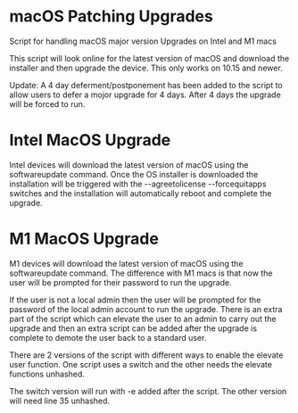 # macOS Patching Upgrades

Script for handling macOS major version Upgrades on Intel and M1 macs

This script will look online for the latest version of macOS and download the installer and then upgrade the device. This only works on 10.15 and newer.

Update: A 4 day deferment/postponement has been added to the script to allow users to defer a mojor upgrade for 4 days. After 4 days the upgrade will be forced to run.

# Intel MacOS Upgrade

Intel devices will download the latest version of macOS using the softwareupdate command. Once the OS installer is downloaded the installation will be triggered with the --agreetolicense --forcequitapps switches and the installation will automatically reboot and complete the upgrade.

# M1 MacOS Upgrade

M1 devices will download the latest version of macOS using the softwareupdate command. The difference with M1 macs is that now the user will be prompted for their password to run the upgrade. 

If the user is not a local admin then the user will be prompted for the password of the local admin account to run the upgrade. 
There is an extra part of the script which can elevate the user to an admin to carry out the upgrade and then an extra script can be added after the upgrade is complete to demote the user back to a standard user.

There are 2 versions of the script with different ways to enable the elevate user function. One script uses a switch and the other needs the elevate functions unhashed.

The switch version will run with -e added after the script.
The other version will need line 35 unhashed.
